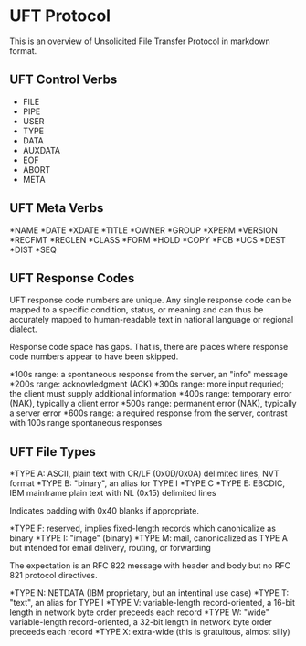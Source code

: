 # UFT Protocol

This is an overview of Unsolicited File Transfer Protocol in markdown format.


## UFT Control Verbs

* FILE
* PIPE
* USER
* TYPE
* DATA
* AUXDATA
* EOF
* ABORT
* META


## UFT Meta Verbs

*NAME
*DATE
*XDATE
*TITLE
*OWNER
*GROUP
*XPERM
*VERSION
*RECFMT
*RECLEN
*CLASS
*FORM
*HOLD
*COPY
*FCB
*UCS
*DEST
*DIST
*SEQ


## UFT Response Codes

UFT response code numbers are unique.
Any single response code can be mapped to a specific condition, status, or meaning
and can thus be accurately mapped to human-readable text in national language
or regional dialect.

Response code space has gaps.
That is, there are places where response code numbers appear to have been skipped.

*100s range: a spontaneous response from the server, an "info" message
*200s range: acknowledgment (ACK)
*300s range: more input requried; the client must supply additional information
*400s range: temporary error (NAK), typically a client error
*500s range: permanent error (NAK), typically a server error
*600s range: a required response from the server, contrast with 100s range spontaneous responses


## UFT File Types

*TYPE A: ASCII, plain text with CR/LF (0x0D/0x0A) delimited lines, NVT format
*TYPE B: "binary", an alias for TYPE I
*TYPE C
*TYPE E: EBCDIC, IBM mainframe plain text with NL (0x15) delimited lines

Indicates padding with 0x40 blanks if appropriate.

*TYPE F: reserved, implies fixed-length records which canonicalize as binary
*TYPE I: "image" (binary)
*TYPE M: mail, canonicalized as TYPE A but intended for email delivery, routing, or forwarding

The expectation is an RFC 822 message with header and body but no RFC 821 protocol directives.

*TYPE N: NETDATA (IBM proprietary, but an intentinal use case)
*TYPE T: "text", an alias for TYPE I
*TYPE V: variable-length record-oriented, a 16-bit length in network byte order preceeds each record
*TYPE W: "wide" variable-length record-oriented, a 32-bit length in network byte order preceeds each record
*TYPE X: extra-wide (this is gratuitous, almost silly)






